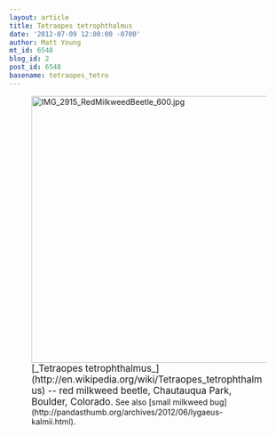 ```yaml
---
layout: article
title: Tetraopes tetrophthalmus
date: '2012-07-09 12:00:00 -0700'
author: Matt Young
mt_id: 6548
blog_id: 2
post_id: 6548
basename: tetraopes_tetro
---
```

<figure>
<img src="http://pandasthumb.org/IMG_2915_RedMilkweedBeetle_600.jpg" alt="IMG_2915_RedMilkweedBeetle_600.jpg" width="600" height="480" />
<figcaption markdown="span">
<big>[_Tetraopes tetrophthalmus_](http://en.wikipedia.org/wiki/Tetraopes_tetrophthalmus) -- red milkweed beetle, Chautauqua Park, Boulder, Colorado.</big> See also [small milkweed bug](http://pandasthumb.org/archives/2012/06/lygaeus-kalmii.html).

</figcaption>
</figure>
